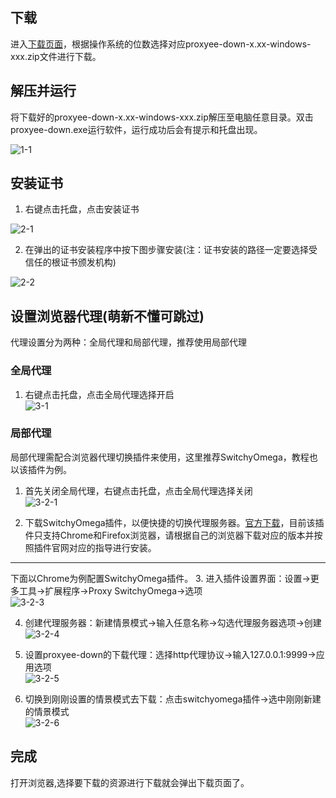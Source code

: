 ## 下载
进入[下载页面](https://github.com/monkeyWie/proxyee-down/releases)，根据操作系统的位数选择对应proxyee-down-x.xx-windows-xxx.zip文件进行下载。
## 解压并运行
将下载好的proxyee-down-x.xx-windows-xxx.zip解压至电脑任意目录。双击proxyee-down.exe运行软件，运行成功后会有提示和托盘出现。  
 
![1-1](https://github.com/monkeyWie/proxyee-down/raw/master/view/guide/windows/imgs/1-1.png)
## 安装证书
1. 右键点击托盘，点击安装证书

![2-1](https://github.com/monkeyWie/proxyee-down/raw/master/view/guide/windows/imgs/2-1.png)  

2. 在弹出的证书安装程序中按下图步骤安装(注：证书安装的路径一定要选择受信任的根证书颁发机构)  

![2-2](https://github.com/monkeyWie/proxyee-down/raw/master/view/guide/windows/imgs/2-2.png)
## 设置浏览器代理(**萌新不懂可跳过**)
代理设置分为两种：全局代理和局部代理，推荐使用局部代理
### 全局代理
1. 右键点击托盘，点击全局代理选择开启  
![3-1](https://github.com/monkeyWie/proxyee-down/raw/master/view/guide/windows/imgs/3-1.png)  

### 局部代理
局部代理需配合浏览器代理切换插件来使用，这里推荐SwitchyOmega，教程也以该插件为例。
1. 首先关闭全局代理，右键点击托盘，点击全局代理选择关闭  
![3-2-1](https://github.com/monkeyWie/proxyee-down/raw/master/view/guide/windows/imgs/3-2-1.png)  

2. 下载SwitchyOmega插件，以便快捷的切换代理服务器。[官方下载](https://www.switchyomega.com/download.html)，目前该插件只支持Chrome和Firefox浏览器，请根据自己的浏览器下载对应的版本并按照插件官网对应的指导进行安装。    

---

下面以Chrome为例配置SwitchyOmega插件。
3. 进入插件设置界面：设置->更多工具->扩展程序->Proxy SwitchyOmega->选项  
![3-2-3](https://github.com/monkeyWie/proxyee-down/raw/master/view/guide/windows/imgs/3-2-3.png)  

4. 创建代理服务器：新建情景模式->输入任意名称->勾选代理服务器选项->创建  
![3-2-4](https://github.com/monkeyWie/proxyee-down/raw/master/view/guide/windows/imgs/3-2-4.png)  

5. 设置proxyee-down的下载代理：选择http代理协议->输入127.0.0.1:9999->应用选项  
![3-2-5](https://github.com/monkeyWie/proxyee-down/raw/master/view/guide/windows/imgs/3-2-5.png)  

6. 切换到刚刚设置的情景模式去下载：点击switchyomega插件->选中刚刚新建的情景模式  
![3-2-6](https://github.com/monkeyWie/proxyee-down/raw/master/view/guide/windows/imgs/3-2-6.png)  
## 完成
打开浏览器,选择要下载的资源进行下载就会弹出下载页面了。    

